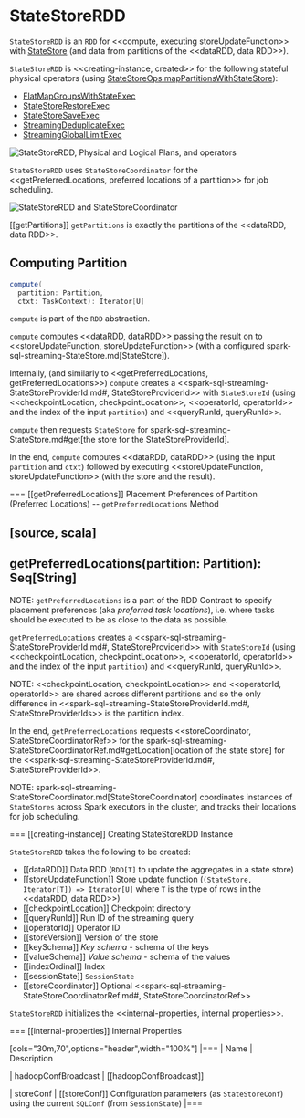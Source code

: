 # StateStoreRDD

`StateStoreRDD` is an `RDD` for <<compute, executing storeUpdateFunction>> with [StateStore](spark-sql-streaming-StateStore.md) (and data from partitions of the <<dataRDD, data RDD>>).

`StateStoreRDD` is <<creating-instance, created>> for the following stateful physical operators (using [StateStoreOps.mapPartitionsWithStateStore](StateStoreOps.md#mapPartitionsWithStateStore)):

* [FlatMapGroupsWithStateExec](physical-operators/FlatMapGroupsWithStateExec.md)
* [StateStoreRestoreExec](physical-operators/StateStoreRestoreExec.md)
* [StateStoreSaveExec](physical-operators/StateStoreSaveExec.md)
* [StreamingDeduplicateExec](physical-operators/StreamingDeduplicateExec.md)
* [StreamingGlobalLimitExec](physical-operators/StreamingGlobalLimitExec.md)

![StateStoreRDD, Physical and Logical Plans, and operators](images/StateStoreRDD-SparkPlans-LogicalPlans-operators.png)

`StateStoreRDD` uses `StateStoreCoordinator` for the <<getPreferredLocations, preferred locations of a partition>> for job scheduling.

![StateStoreRDD and StateStoreCoordinator](images/StateStoreRDD-StateStoreCoordinator.png)

[[getPartitions]]
`getPartitions` is exactly the partitions of the <<dataRDD, data RDD>>.

## <span id="compute"> Computing Partition

```scala
compute(
  partition: Partition,
  ctxt: TaskContext): Iterator[U]
```

`compute` is part of the `RDD` abstraction.

`compute` computes <<dataRDD, dataRDD>> passing the result on to <<storeUpdateFunction, storeUpdateFunction>> (with a configured spark-sql-streaming-StateStore.md[StateStore]).

Internally, (and similarly to <<getPreferredLocations, getPreferredLocations>>) `compute` creates a <<spark-sql-streaming-StateStoreProviderId.md#, StateStoreProviderId>> with `StateStoreId` (using <<checkpointLocation, checkpointLocation>>, <<operatorId, operatorId>> and the index of the input `partition`) and <<queryRunId, queryRunId>>.

`compute` then requests `StateStore` for spark-sql-streaming-StateStore.md#get[the store for the StateStoreProviderId].

In the end, `compute` computes <<dataRDD, dataRDD>> (using the input `partition` and `ctxt`) followed by executing <<storeUpdateFunction, storeUpdateFunction>> (with the store and the result).

=== [[getPreferredLocations]] Placement Preferences of Partition (Preferred Locations) -- `getPreferredLocations` Method

[source, scala]
----
getPreferredLocations(partition: Partition): Seq[String]
----

NOTE: `getPreferredLocations` is a part of the RDD Contract to specify placement preferences (aka _preferred task locations_), i.e. where tasks should be executed to be as close to the data as possible.

`getPreferredLocations` creates a <<spark-sql-streaming-StateStoreProviderId.md#, StateStoreProviderId>> with `StateStoreId` (using <<checkpointLocation, checkpointLocation>>, <<operatorId, operatorId>> and the index of the input `partition`) and <<queryRunId, queryRunId>>.

NOTE: <<checkpointLocation, checkpointLocation>> and <<operatorId, operatorId>> are shared across different partitions and so the only difference in <<spark-sql-streaming-StateStoreProviderId.md#, StateStoreProviderIds>> is the partition index.

In the end, `getPreferredLocations` requests <<storeCoordinator, StateStoreCoordinatorRef>> for the spark-sql-streaming-StateStoreCoordinatorRef.md#getLocation[location of the state store] for the <<spark-sql-streaming-StateStoreProviderId.md#, StateStoreProviderId>>.

NOTE: spark-sql-streaming-StateStoreCoordinator.md[StateStoreCoordinator] coordinates instances of `StateStores` across Spark executors in the cluster, and tracks their locations for job scheduling.

=== [[creating-instance]] Creating StateStoreRDD Instance

`StateStoreRDD` takes the following to be created:

* [[dataRDD]] Data RDD (`RDD[T]` to update the aggregates in a state store)
* [[storeUpdateFunction]] Store update function (`(StateStore, Iterator[T]) => Iterator[U]` where `T` is the type of rows in the <<dataRDD, data RDD>>)
* [[checkpointLocation]] Checkpoint directory
* [[queryRunId]] Run ID of the streaming query
* [[operatorId]] Operator ID
* [[storeVersion]] Version of the store
* [[keySchema]] *Key schema* - schema of the keys
* [[valueSchema]] *Value schema* - schema of the values
* [[indexOrdinal]] Index
* [[sessionState]] `SessionState`
* [[storeCoordinator]] Optional <<spark-sql-streaming-StateStoreCoordinatorRef.md#, StateStoreCoordinatorRef>>

`StateStoreRDD` initializes the <<internal-properties, internal properties>>.

=== [[internal-properties]] Internal Properties

[cols="30m,70",options="header",width="100%"]
|===
| Name
| Description

| hadoopConfBroadcast
| [[hadoopConfBroadcast]]

| storeConf
| [[storeConf]] Configuration parameters (as `StateStoreConf`) using the current `SQLConf` (from `SessionState`)
|===
